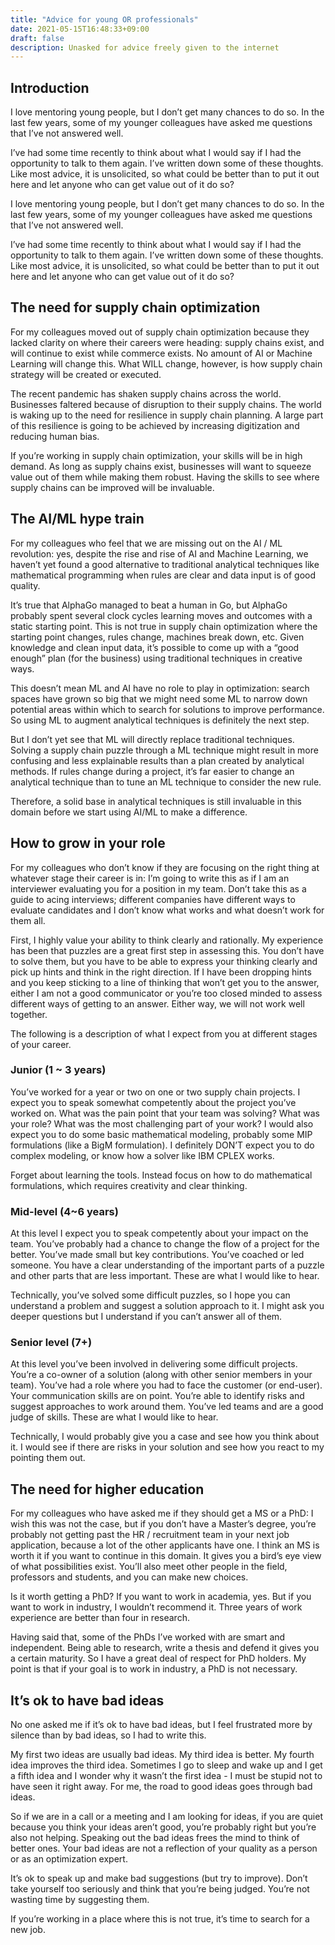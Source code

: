 ```yaml
---
title: "Advice for young OR professionals"
date: 2021-05-15T16:48:33+09:00
draft: false
description: Unasked for advice freely given to the internet
---
```


## Introduction

I love mentoring young people, but I don’t get many chances to do so. In the last few years, some of my younger colleagues have asked me questions that I’ve not answered well.

I’ve had some time recently to think about what I would say if I had the opportunity to talk to them again. I’ve written down some of these thoughts. Like most advice, it is unsolicited, so what could be better than to put it out here and let anyone who can get value out of it do so?

I love mentoring young people, but I don’t get many chances to do so. In the last few years, some of my younger colleagues have asked me questions that I’ve not answered well.

I’ve had some time recently to think about what I would say if I had the opportunity to talk to them again. I’ve written down some of these thoughts. Like most advice, it is unsolicited, so what could be better than to put it out here and let anyone who can get value out of it do so?

## The need for supply chain optimization

For my colleagues moved out of supply chain optimization because they lacked clarity on where their careers were heading: supply chains exist, and will continue to exist while commerce exists. No amount of AI or Machine Learning will change this. What WILL change, however, is how supply chain strategy will be created or executed.

The recent pandemic has shaken supply chains across the world. Businesses faltered because of disruption to their supply chains. The world is waking up to the need for resilience in supply chain planning. A large part of this resilience is going to be achieved by increasing digitization and reducing human bias.

If you’re working in supply chain optimization, your skills will be in high demand. As long as supply chains exist, businesses will want to squeeze value out of them while making them robust. Having the skills to see where supply chains can be improved will be invaluable.

## The AI/ML hype train

For my colleagues who feel that we are missing out on the AI / ML revolution: yes, despite the rise and rise of AI and Machine Learning, we haven’t yet found a good alternative to traditional analytical techniques like mathematical programming when rules are clear and data input is of good quality.

It’s true that AlphaGo managed to beat a human in Go, but AlphaGo probably spent several clock cycles learning moves and outcomes with a static starting point. This is not true in supply chain optimization where the starting point changes, rules change, machines break down, etc. Given knowledge and clean input data, it’s possible to come up with a “good enough” plan (for the business) using traditional techniques in creative ways.

This doesn’t mean ML and AI have no role to play in optimization: search spaces have grown so big that we might need some ML to narrow down potential areas within which to search for solutions to improve performance. So using ML to augment analytical techniques is definitely the next step.

But I don’t yet see that ML will directly replace traditional techniques. Solving a supply chain puzzle through a ML technique might result in more confusing and less explainable results than a plan created by analytical methods. If rules change during a project, it’s far easier to change an analytical technique than to tune an ML technique to consider the new rule.

Therefore, a solid base in analytical techniques is still invaluable in this domain before we start using AI/ML to make a difference.

## How to grow in your role

For my colleagues who don’t know if they are focusing on the right thing at whatever stage their career is in: I’m going to write this as if I am an interviewer evaluating you for a position in my team. Don’t take this as a guide to acing interviews; different companies have different ways to evaluate candidates and I don’t know what works and what doesn’t work for them all.

First, I highly value your ability to think clearly and rationally. My experience has been that puzzles are a great first step in assessing this. You don’t have to solve them, but you have to be able to express your thinking clearly and pick up hints and think in the right direction. If I have been dropping hints and you keep sticking to a line of thinking that won’t get you to the answer, either I am not a good communicator or you’re too closed minded to assess different ways of getting to an answer. Either way, we will not work well together.

The following is a description of what I expect from you at different stages of your career.

### Junior (1 ~ 3 years)

You’ve worked for a year or two on one or two supply chain projects. I expect you to speak somewhat competently about the project you’ve worked on. What was the pain point that your team was solving? What was your role? What was the most challenging part of your work? I would also expect you to do some basic mathematical modeling, probably some MIP formulations (like a BigM formulation). I definitely DON’T expect you to do complex modeling, or know how a solver like IBM CPLEX works.

Forget about learning the tools. Instead focus on how to do mathematical formulations, which requires creativity and clear thinking.

### Mid-level (4~6 years)

At this level I expect you to speak competently about your impact on the team. You’ve probably had a chance to change the flow of a project for the better. You’ve made small but key contributions. You’ve coached or led someone. You have a clear understanding of the important parts of a puzzle and other parts that are less important. These are what I would like to hear.

Technically, you’ve solved some difficult puzzles, so I hope you can understand a problem and suggest a solution approach to it. I might ask you deeper questions but I understand if you can’t answer all of them.

### Senior level (7+)

At this level you’ve been involved in delivering some difficult projects. You’re a co-owner of a solution (along with other senior members in your team). You’ve had a role where you had to face the customer (or end-user). Your communication skills are on point. You’re able to identify risks and suggest approaches to work around them. You’ve led teams and are a good judge of skills. These are what I would like to hear.

Technically, I would probably give you a case and see how you think about it. I would see if there are risks in your solution and see how you react to my pointing them out.

## The need for higher education

For my colleagues who have asked me if they should get a MS or a PhD: I wish this was not the case, but if you don’t have a Master’s degree, you’re probably not getting past the HR / recruitment team in your next job application, because a lot of the other applicants have one. I think an MS is worth it if you want to continue in this domain. It gives you a bird’s eye view of what possibilities exist. You’ll also meet other people in the field, professors and students, and you can make new choices.

Is it worth getting a PhD? If you want to work in academia, yes. But if you want to work in industry, I wouldn’t recommend it. Three years of work experience are better than four in research.

Having said that, some of the PhDs I’ve worked with are smart and independent. Being able to research, write a thesis and defend it gives you a certain maturity. So I have a great deal of respect for PhD holders. My point is that if your goal is to work in industry, a PhD is not necessary.

## It’s ok to have bad ideas

No one asked me if it’s ok to have bad ideas, but I feel frustrated more by silence than by bad ideas, so I had to write this.

My first two ideas are usually bad ideas. My third idea is better. My fourth idea improves the third idea. Sometimes I go to sleep and wake up and I get a fifth idea and I wonder why it wasn’t the first idea - I must be stupid not to have seen it right away. For me, the road to good ideas goes through bad ideas.

So if we are in a call or a meeting and I am looking for ideas, if you are quiet because you think your ideas aren’t good, you’re probably right but you’re also not helping. Speaking out the bad ideas frees the mind to think of better ones. Your bad ideas are not a reflection of your quality as a person or as an optimization expert.

It’s ok to speak up and make bad suggestions (but try to improve). Don’t take yourself too seriously and think that you’re being judged. You’re not wasting time by suggesting them.

If you’re working in a place where this is not true, it’s time to search for a new job.
